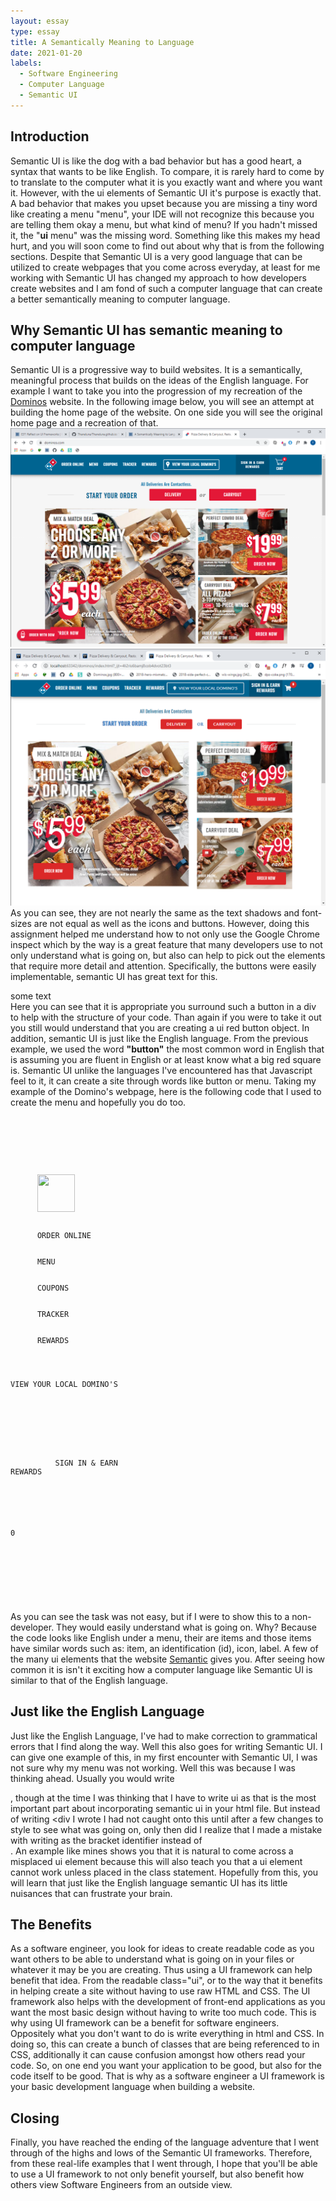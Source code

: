 ```yaml
---
layout: essay
type: essay
title: A Semantically Meaning to Language
date: 2021-01-20
labels:
  - Software Engineering
  - Computer Language
  - Semantic UI
---
```

## Introduction
Semantic UI is like the dog with a bad behavior but has a good heart, a syntax that wants to be like English. To compare, it is rarely hard to come by to translate to the computer what it is you exactly want and where you want it. However, with the ui elements of Semantic UI it's purpose is exactly that. A bad behavior that makes you upset because you are missing a tiny word like creating a menu "menu", your IDE will not recognize this because you are telling them okay a menu, but what kind of menu? If you hadn't missed it, the "<b>ui</b> menu" was the missing word. Something like this makes my head hurt, and you will soon come to find out about why that is from the following sections. Despite that Semantic UI is a very good language that can be utilized to create webpages that you come across everyday, at least for me working with Semantic UI has changed my approach to how developers create websites and I am fond of such a computer language that can create a better semantically meaning to computer language.

## Why Semantic UI has semantic meaning to computer language
Semantic UI is a progressive way to build websites. It is a semantically, meaningful process that builds on the ideas of the English language. For example I want to take you into the progression of my recreation of the <a href="https://www.dominos.com/">Dominos</a> website. In the following image below, you will see an attempt at building the home page of the website. On one side you will see the original home page and a recreation of that.
<img class="ui x-large image" src="../images/Original.png">
<img class="ui middle image" src="../images/Recreation.png">
As you can see, they are not nearly the same as the text shadows and font-sizes are not equal as well as the icons and buttons. However, doing this assignment helped me understand how to not only use the Google Chrome inspect which by the way is a great feature that many developers use to not only understand what is going on, but also can help to pick out the elements that require more detail and attention. Specifically, the buttons were easily implementable, semantic UI has great text for this. <div class="ui red button">some text</div> Here you can see that it is appropriate you surround such a button in a div to help with the structure of your code. Than again if you were to take it out you still would understand that you are creating a ui red button object. In addition, semantic UI is just like the English language. From the previous example, we used the word <b>"button"</b> the most common word in English that is assuming you are fluent in English or at least know what a big red square is. Semantic UI unlike the languages I've encountered has that Javascript feel to it, it can create a site through words like button or menu. Taking my example of the Domino's webpage, here is the following code that I used to create the menu and hopefully you do too.
<p>
<code>
<div class="ui borderless top menu">
  <div class="ui container">
    <a class="fitted item">
      <img style="width: 60px; height: 60px"class="ui image" src="https://brandslogo.net/wp-content/uploads/2018/01/dominos-pizza-logo.png">
    </a>
    <a id="order" class="item">
      ORDER ONLINE
    </a>
    <a id="menu" class="item">
      MENU
    </a>
    <a id="coupons" class="item">
      COUPONS
    </a>
    <a id="tracker" class="item">
      TRACKER
    </a>
    <a id="rewards" class="item">
      REWARDS
    </a>
    <div class="fitted item">
      <div class="ui basic button"><i class="map marker icon"></i><a>VIEW YOUR LOCAL DOMINO'S</a></div>
    </div>
    <div class="right menu">
      <a id="sign-in" class="item">
        <div class="text">
          SIGN IN & EARN <br>REWARDS
        </div>
      </a>
      <a id="cart" class="item">
        <i class="shopping cart icon"></i>
        <div class="floating ui red circular label">0</div>
      </a>
    </div>
  </div>
</div>
</code>
</p>
As you can see the task was not easy, but if I were to show this to a non-developer. They would easily understand what is going on. Why? Because the code looks like English under a menu, their are items and those items have similar words such as: item, an identification (id), icon, label. A few of the many ui elements that the website <a href="https://semantic-ui.com/kitchen-sink.html">Semantic</a> gives you. After seeing how common it is isn't it exciting how a computer language like Semantic UI is similar to that of the English language.

## Just like the English Language
Just like the English Language, I've had to make correction to grammatical errors that I find along the way. Well this also goes for writing Semantic UI. I can give one example of this, in my first encounter with Semantic UI, I was not sure why my menu was not working. Well this was because I was thinking ahead. Usually you would write <div class="ui menu">, though at the time I was thinking that I have to write ui as that is the most important part about incorporating semantic ui in your html file. But instead of writing <div I wrote <ui> I had not caught onto this until after a few changes to style to see what was going on, only then did I realize that I made a mistake with writing <ui> as the bracket identifier instead of <div>. An example like mines shows you that it is natural to come across a misplaced ui element because this will also teach you that a ui element cannot work unless placed in the class statement. Hopefully from this, you will learn that just like the English language semantic UI has its little nuisances that can frustrate your brain.

## The Benefits
As a software engineer, you look for ideas to create readable code as you want others to be able to understand what is going on in your files or whatever it may be you are creating. Thus using a UI framework can help benefit that idea. From the readable class="ui", or to the way that it benefits in helping create a site without having to use raw HTML and CSS. The UI framework also helps with the development of front-end applications as you want the most basic design without having to write too much code. This is why using UI framework can be a benefit for software engineers. Oppositely what you don't want to do is write everything in html and CSS. In doing so, this can create a bunch of classes that are being referenced to in CSS, additionally it can cause confusion amongst how others read your code. So, on one end you want your application to be good, but also for the code itself to be good. That is why as a software engineer a UI framework is your basic development language when building a website.

## Closing
Finally, you have reached the ending of the language adventure that I went through of the highs and lows of the Semantic UI frameworks. Therefore, from these real-life examples that I went through, I hope that you'll be able to use a UI framework to not only benefit yourself, but also benefit how others view Software Engineers from an outside view.
<br>
<br>